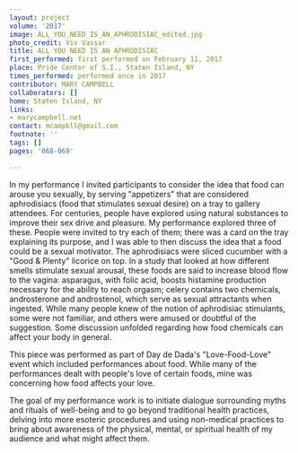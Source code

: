 ```yaml
---
layout: project
volume: '2017'
image: ALL_YOU_NEED_IS_AN_APHRODISIAC_edited.jpg
photo_credit: Viv Vassar
title: ALL YOU NEED IS AN APHRODISIAC
first_performed: first performed on February 11, 2017
place: Pride Center of S.I., Staten Island, NY
times_performed: performed once in 2017
contributor: MARY CAMPBELL
collaborators: []
home: Staten Island, NY
links:
- marycampbell.net
contact: mcampbll@gmail.com
footnote: ''
tags: []
pages: '068-069'

---
```


In my performance I invited participants to consider the idea that food can arouse you sexually, by serving "appetizers" that are considered aphrodisiacs (food that stimulates sexual desire) on a tray to gallery attendees. For centuries, people have explored using natural substances to improve their sex drive and pleasure. My performance explored three of these. People were invited to try each of them; there was a card on the tray explaining its purpose, and I was able to then discuss the idea that a food could be a sexual motivator. The aphrodisiacs were sliced cucumber with a "Good & Plenty" licorice on top. In a study that looked at how different smells stimulate sexual arousal, these foods are said to increase blood flow to the vagina: asparagus, with folic acid, boosts histamine production necessary for the ability to reach orgasm; celery contains two chemicals, androsterone and androstenol, which serve as sexual attractants when ingested. While many people knew of the notion of aphrodisiac stimulants, some were not familiar, and others were amused or doubtful of the suggestion. Some discussion unfolded regarding how food chemicals can affect your body in general.

This piece was performed as part of Day de Dada's "Love-Food-Love" event which included performances about food. While many of the performances dealt with people's love of certain foods, mine was concerning how food affects your love.

The goal of my performance work is to initiate dialogue surrounding myths and rituals of well-being and to go beyond traditional health practices, delving into more esoteric procedures and using non-medical practices to bring about awareness of the physical, mental, or spiritual health of my audience and what might affect them.
